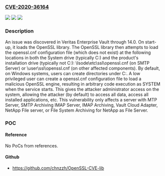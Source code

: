 ### [CVE-2020-36164](https://cve.mitre.org/cgi-bin/cvename.cgi?name=CVE-2020-36164)
![](https://img.shields.io/static/v1?label=Product&message=n%2Fa&color=blue)
![](https://img.shields.io/static/v1?label=Version&message=n%2Fa&color=blue)
![](https://img.shields.io/static/v1?label=Vulnerability&message=n%2Fa&color=brighgreen)

### Description

An issue was discovered in Veritas Enterprise Vault through 14.0. On start-up, it loads the OpenSSL library. The OpenSSL library then attempts to load the openssl.cnf configuration file (which does not exist) at the following locations in both the System drive (typically C:\) and the product's installation drive (typically not C:\): \Isode\etc\ssl\openssl.cnf (on SMTP Server) or \user\ssl\openssl.cnf (on other affected components). By default, on Windows systems, users can create directories under C:\. A low privileged user can create a openssl.cnf configuration file to load a malicious OpenSSL engine, resulting in arbitrary code execution as SYSTEM when the service starts. This gives the attacker administrator access on the system, allowing the attacker (by default) to access all data, access all installed applications, etc. This vulnerability only affects a server with MTP Server, SMTP Archiving IMAP Server, IMAP Archiving, Vault Cloud Adapter, NetApp File server, or File System Archiving for NetApp as File Server.

### POC

#### Reference
No PoCs from references.

#### Github
- https://github.com/chnzzh/OpenSSL-CVE-lib

